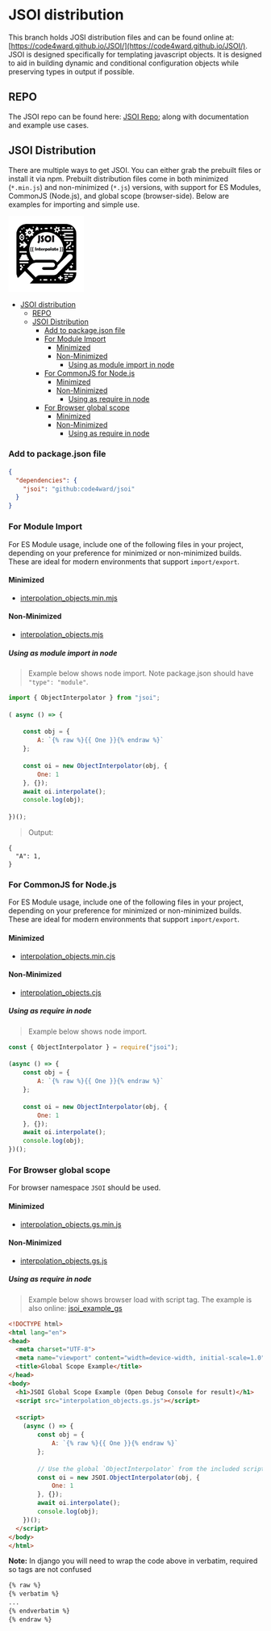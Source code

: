 # JSOI distribution
This branch holds JOSI distribution files and can be found online at: [https://code4ward.github.io/JSOI/](https://code4ward.github.io/JSOI/).  JSOI is designed specifically for templating javascript objects. 
It is designed to aid in building dynamic and conditional configuration objects while preserving types in output 
if possible.

## REPO
The JSOI repo can be found here:  [JSOI Repo](https://github.com/code4ward/jsoi); along with documentation and example use cases.

## JSOI Distribution
There are multiple ways to get JSOI. You can either grab the prebuilt files or install it via npm. Prebuilt distribution files come 
in both minimized (`*.min.js`) and non-minimized (`*.js`) versions, with support for ES Modules, CommonJS (Node.js), and 
global scope (browser-side). Below are examples for importing and simple use.


<picture>
 <img alt="icon" src="icon.png" width="150">
</picture>

<!-- TOC -->
* [JSOI distribution](#jsoi-distribution)
  * [REPO](#repo)
  * [JSOI Distribution](#jsoi-distribution-1)
    * [Add to package.json file](#add-to-packagejson-file)
    * [For Module Import](#for-module-import)
      * [Minimized](#minimized)
      * [Non-Minimized](#non-minimized)
        * [Using as module import in node](#using-as-module-import-in-node)
    * [For CommonJS for Node.js](#for-commonjs-for-nodejs)
      * [Minimized](#minimized-1)
      * [Non-Minimized](#non-minimized-1)
        * [Using as require in node](#using-as-require-in-node)
    * [For Browser global scope](#for-browser-global-scope)
      * [Minimized](#minimized-2)
      * [Non-Minimized](#non-minimized-2)
        * [Using as require in node](#using-as-require-in-node-1)
<!-- TOC -->

### Add to package.json file
```json
{
  "dependencies": {
    "jsoi": "github:code4ward/jsoi"
  }
}
```


### For Module Import
For ES Module usage, include one of the following files in your project, depending on your preference for minimized or non-minimized builds. These are ideal for modern environments that support `import/export`.

#### Minimized
* [interpolation_objects.min.mjs](./interpolation_objects.min.mjs)

#### Non-Minimized
* [interpolation_objects.mjs](./interpolation_objects.mjs)

##### Using as module import in node

> Example below shows node import.  Note package.json should have ```"type": "module"```.


```javascript
import { ObjectInterpolator } from "jsoi";

( async () => {

    const obj = {
        A: `{% raw %}{{ One }}{% endraw %}`
    };

    const oi = new ObjectInterpolator(obj, {
        One: 1
    }, {});
    await oi.interpolate();
    console.log(obj);
    
})();
```
> Output:
> 
```log
{
  "A": 1,
}
```

### For CommonJS for Node.js
For ES Module usage, include one of the following files in your project, depending on your preference for minimized or non-minimized builds. These are ideal for modern environments that support `import/export`.

#### Minimized
* [interpolation_objects.min.cjs](./interpolation_objects.min.cjs)

#### Non-Minimized
* [interpolation_objects.cjs](./interpolation_objects.cjs)

##### Using as require in node

> Example below shows node import.

```javascript
const { ObjectInterpolator } = require("jsoi");

(async () => {
    const obj = {
        A: `{% raw %}{{ One }}{% endraw %}`
    };

    const oi = new ObjectInterpolator(obj, {
        One: 1
    }, {});
    await oi.interpolate();
    console.log(obj);
})();
```

### For Browser global scope
For browser namespace ```JSOI``` should be used.

#### Minimized
* [interpolation_objects.gs.min.js](./interpolation_objects.gs.min.js)

#### Non-Minimized
* [interpolation_objects.gs.js](./interpolation_objects.gs.js)

##### Using as require in node

> Example below shows browser load with script tag.  The example is also online:  [jsoi_example_gs](https://code4ward.github.io/JSOI/jsoi_example_gs.html)

```html
<!DOCTYPE html>
<html lang="en">
<head>
  <meta charset="UTF-8">
  <meta name="viewport" content="width=device-width, initial-scale=1.0">
  <title>Global Scope Example</title>
</head>
<body>
  <h1>JSOI Global Scope Example (Open Debug Console for result)</h1>
  <script src="interpolation_objects.gs.js"></script>

  <script>
    (async () => {
        const obj = {
            A: `{% raw %}{{ One }}{% endraw %}`
        };

        // Use the global `ObjectInterpolator` from the included script
        const oi = new JSOI.ObjectInterpolator(obj, {
            One: 1
        }, {});
        await oi.interpolate();
        console.log(obj);
    })();
  </script>
</body>
</html>
```


**Note:** In django you will need to wrap the code above in verbatim, required so tags are not confused
```html
{% raw %}
{% verbatim %}
...
{% endverbatim %}
{% endraw %}

```
 